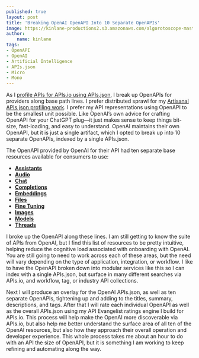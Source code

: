 ```yaml
---
published: true
layout: post
title: 'Breaking OpenAI OpenAPI Into 10 Separate OpenAPIs'
image: https://kinlane-productions2.s3.amazonaws.com/algorotoscope-master/america-immigration_dumping-ground-containers-white.jpg
author:
    name: kinlane
tags:
- OpenAPI
- OpenAI
- Artificial Intelligence
- APIs.json
- Micro
- Mono
---
```

As I [profile APIs for APIs.io using APIs.json](https://github.com/apis-json/artisanal/blob/main/apis/openai/apis.yml), I break up OpenAPIs for providers along base path lines. I prefer distributed sprawl for my [Artisanal APIs.json profiling work](https://github.com/apis-json/artisanal/tree/main). I prefer my API representations using OpenAPI to be the smallest unit possible. Like OpenAI’s own advice for crafting OpenAPI for your ChatGPT plug—it just makes sense to keep things bit-size, fast-loading, and easy to understand. OpenAI maintains their own OpenAPI, but it is just a single artifact, which I opted to break up into 10 separate OpenAPIs, indexed by a single APIs.json.

The OpenAPI provided by OpenAI for their API had ten separate base resources available for consumers to use:

- [**Assistants**](https://github.com/apis-json/artisanal/blob/main/apis/openai/properties/assistants-openapi-original.yml)
- [**Audio**](https://github.com/apis-json/artisanal/blob/main/apis/openai/properties/audio-openapi-original.yml)
- [**Chat**](https://github.com/apis-json/artisanal/blob/main/apis/openai/properties/chat-openapi-original.yml)
- [**Completions**](https://github.com/apis-json/artisanal/blob/main/apis/openai/properties/completions-openapi-original.yml)
- [**Embeddings**](https://github.com/apis-json/artisanal/blob/main/apis/openai/properties/embeddings-openapi-original.yml)
- [**Files**](https://github.com/apis-json/artisanal/blob/main/apis/openai/properties/files-openapi-original.yml)
- [**Fine Tuning**](https://github.com/apis-json/artisanal/blob/main/apis/openai/properties/fine-tuning-openapi-original.yml)
- [**Images**](https://github.com/apis-json/artisanal/blob/main/apis/openai/properties/images-openapi-original.yml)
- [**Models**](https://github.com/apis-json/artisanal/blob/main/apis/openai/properties/models-openapi-original.yml)
- [**Threads**](https://github.com/apis-json/artisanal/blob/main/apis/openai/properties/threads-openapi-original.yml)

I broke up the OpenAPI along these lines. I am still getting to know the suite of APIs from OpenAI, but I find this list of resources to be pretty intuitive, helping reduce the cognitive load associated with onboarding with OpenAI. You are still going to need to work across each of these areas, but the need will vary depending on the type of application, integration, or workflow. I like to have the OpenAPI broken down into modular services like this so I can index with a single APIs.json, but surface in many different searches via APIs.io, and workflow, tag, or industry API collections.

Next I will produce an overlay for the OpenAI APIs.json, as well as ten separate OpenAPIs, tightening up and adding to the titles, summary, descriptions, and tags. After that I will rate each individual OpenAPI as well as the overall APIs.json using my API Evangelist ratings engine I build for APIs.io. This process will help make the OpenAI more discoverable via APIs.io, but also help me better understand the surface area of all ten of the OpenAI resources, but also how they approach their overall operation and developer experience. This whole process takes me about an hour to do with an API the size of OpenAPI, but it is something I am working to keep refining and automating along the way.